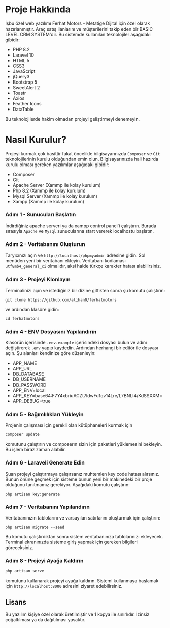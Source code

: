 

# Proje Hakkında

İşbu özel web yazılımı Ferhat Motors - Metatige Dijital için özel olarak hazırlanmıştır. Araç satış ilanlarını ve müşterilerini takip eden bir BASIC LEVEL CRM SYSTEM'dir. Bu sistemde kullanılan teknolojiler aşağıdaki gibidir:

- PHP 8.2
- Laravel 10
- HTML 5
- CSS3
- JavaScript
- jQuery3
- Bootstrap 5
- SweetAlert 2
- Toastr
- Axios
- Feather Icons
- DataTable

Bu teknolojilerde hakim olmadan projeyi geliştirmeyi denemeyin.

# Nasıl Kurulur?

Projeyi kurmak çok basittir fakat öncelikle bilgisayarınızda ```Composer``` ve ```Git``` teknolojilerinin kurulu olduğundan emin olun. Bilgisayarınızda hali hazırda kurulu olması gereken yazılımlar aşağıdaki gibidir:

- Composer
- Git
- Apache Server (Xammp ile kolay kurulum)
- Php 8.2 (Xammp ile kolay kurulum)
- Mysql Server (Xammp ile kolay kurulum)
- Xampp (Xammp ile kolay kurulum)

### Adım 1 - Sunucuları Başlatın
İndirdiğiniz apache serveri ya da xampp control panel'i çalıştırın. Burada sırasıyla `Apache` ve `Mysql` sunucularına start vererek localhostu başlatın. 

### Adım 2 - Veritabanını Oluşturun
Taryıcınızı açın ve `http://localhost/phpmyadmin` adresine gidin. Sol menüden yeni bir veritabanı ekleyin. Veritabanı kodlaması `utf8mb4_general_ci` olmalıdır, aksi halde türkçe karakter hatası alabilirsiniz.

### Adım 3 - Projeyi Klonlayın
Terminalinizi açın ve istediğiniz bir dizine gittikten sonra şu komutu çalıştırın:
```
git clone https://github.com/alihan0/ferhatmotors
```
ve ardından klasöre gidin:
```
cd ferhatmotors
```

### Adım 4 - ENV Dosyasını Yapılandırın
Klasörün içerisinde `.env.example` içerisindeki dosyası bulun ve adını değiştirerek `.env` yapıp kaydedin. Ardından herhangi bir editör ile dosyası açın. Şu alanları kendinize göre düzenleyin:
- APP_NAME
- APP_URL
- DB_DATABASE
- DB_USERNAME
- DB_PASSWORD
- APP_ENV=local
- APP_KEY=base64:F7Y4xbriuACZt7ldwFu1qv14Lre/L7BNLI4/KdSSXXM=
- APP_DEBUG=true

### Adım 5 - Bağımlılıkları Yükleyin
Projenin çalışması için gerekli olan kütüphaneleri kurmak için 

```
composer update
```
komutunu çalıştırın ve composerın sizin için paketleri yüklemesini bekleyin. Bu işlem biraz zaman alabilir.

### Adım 6 - Laraveli Generate Edin
Şuan projeyi çalıştırmaya çalışırsanız muhtemlen key code hatası alırsınız. Bunun önüne geçmek için sisteme bunun yeni bir makinedeki bir proje olduğunu tanıtmamız gerekiyor. Aşağıdaki komutu çalıştırın:
```
php artisan key:generate
```

### Adım 7 - Veritabanını Yapılandırın
Veritabanınızın tablolarını ve varsayılan satırlarını oluşturmak için çalıştırın:
```
php artisan migrate --seed
```

Bu komutu çalıştırdıktan sonra sistem veritabanınıza tablolarınızı ekleyecek. Terminal ekranınızda sisteme giriş yapmak için gereken bilgileri göreceksiniz.

### Adım 8 - Projeyi Ayağa Kaldırın
```
php artisan serve
```
komutunu kullanarak projeyi ayağa kaldırın. Sistemi kullanmaya başlamak için `http://localhost:8000` adresini ziyaret edebilirsiniz. 

## Lisans

Bu yazılım kişiye özel olarak üretilmiştir ve 1 kopya ile sınırlıdır. İzinsiz çoğaltılması ya da dağıtılması yasaktır.
